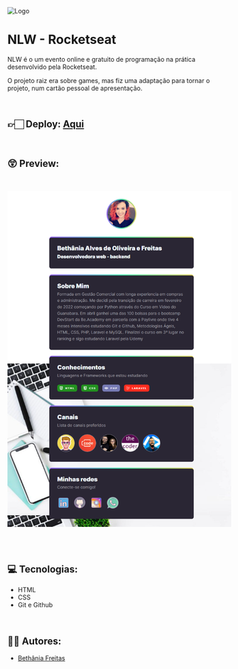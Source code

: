 
![Logo](https://app.rocketseat.com.br/_next/image?url=%2Fassets%2Ficons%2Fevent%2Fnlw-esports-logo.svg&w=1920&q=75)


# NLW - Rocketseat

NLW é o um evento online e gratuito de programação na prática desenvolvido pela Rocketseat.

O projeto raiz era sobre games, mas fiz uma adaptação para tornar o projeto, num cartão pessoal de apresentação.

<br>

## 👉🏻 Deploy:  [Aqui](https://bethania-freitas.github.io/NLW-esports-explorer/)


<br>

## 😲 Preview:
<br>

![Preview](./assets/screenshot.png)

<br><br>

## 💻 Tecnologias:

- HTML  
- CSS
- Git e Github 



<br>

## 👧🏻  Autores:

- [Bethânia Freitas](https://github.com/Bethania-Freitas)


